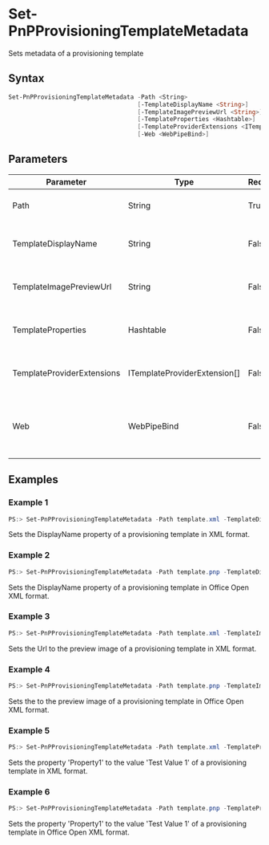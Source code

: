 # Set-PnPProvisioningTemplateMetadata
Sets metadata of a provisioning template
## Syntax
```powershell
Set-PnPProvisioningTemplateMetadata -Path <String>
                                    [-TemplateDisplayName <String>]
                                    [-TemplateImagePreviewUrl <String>]
                                    [-TemplateProperties <Hashtable>]
                                    [-TemplateProviderExtensions <ITemplateProviderExtension[]>]
                                    [-Web <WebPipeBind>]
```


## Parameters
Parameter|Type|Required|Description
---------|----|--------|-----------
|Path|String|True|Path to the xml or pnp file containing the provisioning template.|
|TemplateDisplayName|String|False|It can be used to specify the DisplayName of the template file that will be updated.|
|TemplateImagePreviewUrl|String|False|It can be used to specify the ImagePreviewUrl of the template file that will be updated.|
|TemplateProperties|Hashtable|False|It can be used to specify custom Properties for the template file that will be updated.|
|TemplateProviderExtensions|ITemplateProviderExtension[]|False|Allows you to specify ITemplateProviderExtension to execute while extracting a template.|
|Web|WebPipeBind|False|The GUID, server relative url (i.e. /sites/team1) or web instance of the web to apply the command to. Omit this parameter to use the current web.|
## Examples

### Example 1
```powershell
PS:> Set-PnPProvisioningTemplateMetadata -Path template.xml -TemplateDisplayName "DisplayNameValue"
```
Sets the DisplayName property of a provisioning template in XML format.

### Example 2
```powershell
PS:> Set-PnPProvisioningTemplateMetadata -Path template.pnp -TemplateDisplayName "DisplayNameValue"
```
Sets the DisplayName property of a provisioning template in Office Open XML format.

### Example 3
```powershell
PS:> Set-PnPProvisioningTemplateMetadata -Path template.xml -TemplateImagePreviewUrl "Full URL of the Image Preview"
```
Sets the Url to the preview image of a provisioning template in XML format.

### Example 4
```powershell
PS:> Set-PnPProvisioningTemplateMetadata -Path template.pnp -TemplateImagePreviewUrl "Full URL of the Image Preview"
```
Sets the to the preview image of a provisioning template in Office Open XML format.

### Example 5
```powershell
PS:> Set-PnPProvisioningTemplateMetadata -Path template.xml -TemplateProperties @{"Property1" = "Test Value 1"; "Property2"="Test Value 2"}
```
Sets the property 'Property1' to the value 'Test Value 1' of a provisioning template in XML format.

### Example 6
```powershell
PS:> Set-PnPProvisioningTemplateMetadata -Path template.pnp -TemplateProperties @{"Property1" = "Test Value 1"; "Property2"="Test Value 2"}
```
Sets the property 'Property1' to the value 'Test Value 1' of a provisioning template in Office Open XML format.
